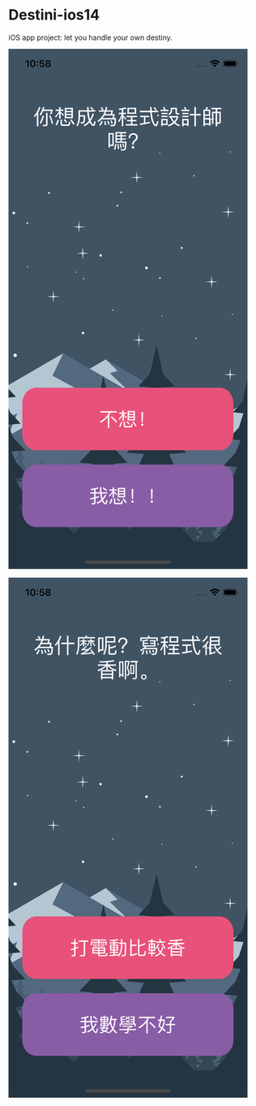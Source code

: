 # Destini-ios14
iOS app project: let you handle your own destiny.


![image](https://github.com/appfromape/Destini-ios14/blob/main/image.png)

![image](https://github.com/appfromape/Destini-ios14/blob/main/image1.png)
